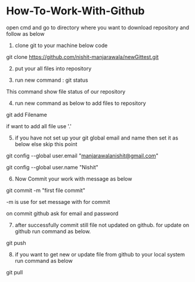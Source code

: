 # How-To-Work-With-Github

open cmd and go to directory where you want to download repository and follow as below

1) clone git to your machine below code

git clone https://github.com/nishit-manjarawala/newGittest.git

2) put your all files into repository 

3) run new command : git status

This command show file status of our repository

4) run new command as below to add files to repository

git add Filename

if want to add all file use '.'

5) if you have not set up your git global email and name then set it as below else skip this point

git config --global user.email "manjarawalanishit@gmail.com"

git config --global user.name "Nishit"


6) Now Commit your work with message as below

git commit -m "first file commit"

-m is use for set message with for commit

on commit github ask for email and password

7) after successfully commit still file not updated on github. for update on github run command as below.

git push

8) if you want to get new or update file from github to your local system run command as below

git pull

